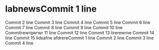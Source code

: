 # labnewsCommit 1 line
Commit 2 line
Commit 3 line
Commit 4 line
Commit 5 line
Commit 6 line
Commit 7 line
Commit 8 line
Commit 9 line
Commit 10 line
Commitrewrqwrwr 11 line
Commit 12 line
Commit 13 lirerewrne
Commit 14 line
Commit 15 lidsafne
afdrereCommit 1 line
Commit 2 line
Commit 3 line
Commit 4 line

